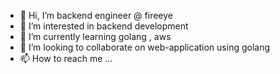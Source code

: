 - 👋 Hi, I’m backend engineer @ fireeye
- 👀 I’m interested in backend development
- 🌱 I’m currently learning golang , aws
- 💞️ I’m looking to collaborate on web-application using golang
- 📫 How to reach me ...

<!---
drive-deep/drive-deep is a ✨ special ✨ repository because its `README.md` (this file) appears on your GitHub profile.
You can click the Preview link to take a look at your changes.
--->
